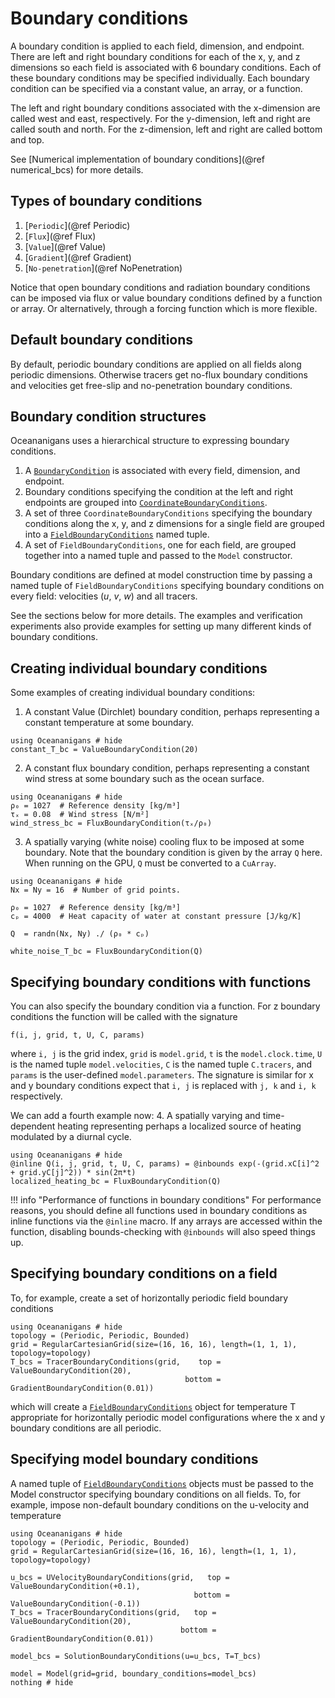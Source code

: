 # Boundary conditions
A boundary condition is applied to each field, dimension, and endpoint. There are left and right boundary conditions
for each of the x, y, and z dimensions so each field is associated with 6 boundary conditions. Each of these boundary
conditions may be specified individually. Each boundary condition can be specified via a constant value, an array, or
a function.

The left and right boundary conditions associated with the x-dimension are called west and east, respectively. For the
y-dimension, left and right are called south and north. For the z-dimension, left and right are called bottom and top.

See [Numerical implementation of boundary conditions](@ref numerical_bcs) for more details.

## Types of boundary conditions
1. [`Periodic`](@ref Periodic)
2. [`Flux`](@ref Flux)
3. [`Value`](@ref Value)
4. [`Gradient`](@ref Gradient)
5. [`No-penetration`](@ref NoPenetration)

Notice that open boundary conditions and radiation boundary conditions can be imposed via flux or value boundary
conditions defined by a function or array. Or alternatively, through a forcing function which is more flexible.

## Default boundary conditions
By default, periodic boundary conditions are applied on all fields along periodic dimensions. Otherwise tracers
get no-flux boundary conditions and velocities get free-slip and no-penetration boundary conditions.

## Boundary condition structures
Oceananigans uses a hierarchical structure to expressing boundary conditions.
1. A [`BoundaryCondition`](@ref) is associated with every field, dimension, and endpoint.
2. Boundary conditions specifying the condition at the left and right endpoints are
   grouped into [`CoordinateBoundaryConditions`](@ref).
3. A set of three `CoordinateBoundaryConditions` specifying the boundary conditions along the x, y, and z dimensions
   for a single field are grouped into a [`FieldBoundaryConditions`](@ref) named tuple.
4. A set of `FieldBoundaryConditions`, one for each field, are grouped together into a named tuple and passed to the
   `Model` constructor.

Boundary conditions are defined at model construction time by passing a named tuple of `FieldBoundaryConditions`
specifying boundary conditions on every field: velocities ($u$, $v$, $w$) and all tracers.

See the sections below for more details. The examples and verification experiments also provide examples for setting up
many different kinds of boundary conditions.

## Creating individual boundary conditions
Some examples of creating individual boundary conditions:

1. A constant Value (Dirchlet) boundary condition, perhaps representing a constant temperature at some boundary.
```@example
using Oceananigans # hide
constant_T_bc = ValueBoundaryCondition(20)
```

2. A constant flux boundary condition, perhaps representing a constant wind stress at some boundary such as the ocean
   surface.
```@example
using Oceananigans # hide
ρ₀ = 1027  # Reference density [kg/m³]
τₓ = 0.08  # Wind stress [N/m²]
wind_stress_bc = FluxBoundaryCondition(τₓ/ρ₀)
```

3. A spatially varying (white noise) cooling flux to be imposed at some boundary. Note that the boundary condition
   is given by the array `Q` here. When running on the GPU, `Q` must be converted to a `CuArray`.
```@example
using Oceananigans # hide
Nx = Ny = 16  # Number of grid points.

ρ₀ = 1027  # Reference density [kg/m³]
cₚ = 4000  # Heat capacity of water at constant pressure [J/kg/K]

Q  = randn(Nx, Ny) ./ (ρ₀ * cₚ)

white_noise_T_bc = FluxBoundaryCondition(Q)
```

## Specifying boundary conditions with functions
You can also specify the boundary condition via a function. For z boundary conditions the function will be called with
the signature
```
f(i, j, grid, t, U, C, params)
```
where `i, j` is the grid index, `grid` is `model.grid`, `t` is the `model.clock.time`, `U` is the named tuple
`model.velocities`, `C` is the named tuple `C.tracers`, and `params` is the user-defined `model.parameters`. The
signature is similar for x and y boundary conditions expect that `i, j` is replaced with `j, k` and `i, k` respectively.

We can add a fourth example now:
4. A spatially varying and time-dependent heating representing perhaps a localized source of heating modulated by a
   diurnal cycle.
```@example
using Oceananigans # hide
@inline Q(i, j, grid, t, U, C, params) = @inbounds exp(-(grid.xC[i]^2 + grid.yC[j]^2)) * sin(2π*t)
localized_heating_bc = FluxBoundaryCondition(Q)
```

!!! info "Performance of functions in boundary conditions"
    For performance reasons, you should define all functions used in boundary conditions as inline functions via the
    `@inline` macro. If any arrays are accessed within the function, disabling bounds-checking with `@inbounds` will
    also speed things up.

## Specifying boundary conditions on a field
To, for example, create a set of horizontally periodic field boundary conditions
```@example
using Oceananigans # hide
topology = (Periodic, Periodic, Bounded)
grid = RegularCartesianGrid(size=(16, 16, 16), length=(1, 1, 1), topology=topology)
T_bcs = TracerBoundaryConditions(grid,    top = ValueBoundaryCondition(20),
                                       bottom = GradientBoundaryCondition(0.01))
```
which will create a [`FieldBoundaryConditions`](@ref) object for temperature T appropriate for horizontally periodic
model configurations where the x and y boundary conditions are all periodic.

## Specifying model boundary conditions
A named tuple of [`FieldBoundaryConditions`](@ref) objects must be passed to the Model constructor specifying boundary
conditions on all fields. To, for example, impose non-default boundary conditions on the u-velocity and temperature
```@example
using Oceananigans # hide
topology = (Periodic, Periodic, Bounded)
grid = RegularCartesianGrid(size=(16, 16, 16), length=(1, 1, 1), topology=topology)

u_bcs = UVelocityBoundaryConditions(grid,   top = ValueBoundaryCondition(+0.1),
                                         bottom = ValueBoundaryCondition(-0.1))
T_bcs = TracerBoundaryConditions(grid,   top = ValueBoundaryCondition(20),
                                      bottom = GradientBoundaryCondition(0.01))

model_bcs = SolutionBoundaryConditions(u=u_bcs, T=T_bcs)

model = Model(grid=grid, boundary_conditions=model_bcs)
nothing # hide
```
